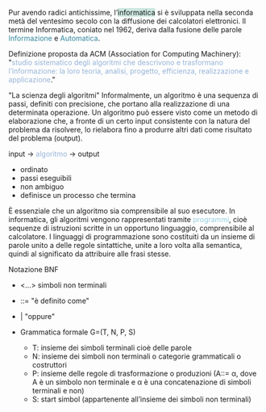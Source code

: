 Pur avendo radici antichissime, l’<span style="background:rgba(3, 135, 102, 0.2)">informatica</span> si è sviluppata nella seconda metà del ventesimo secolo con la diffusione dei calcolatori elettronici.
Il termine Informatica, coniato nel 1962, deriva dalla fusione delle parole <font color="#31859b">Informazione</font> e <font color="#31859b">Automatica</font>.

Definizione proposta da ACM (Association for Computing Machinery): 
"<font color="#95b3d7">studio sistematico degli algoritmi che descrivono e trasformano l’informazione: la loro teoria, analisi, progetto, efficienza, realizzazione e applicazione</font>."

"La scienza degli algoritmi"
Informalmente, un algoritmo è una sequenza di passi, definiti con precisione, che portano alla realizzazione di una determinata operazione.
Un algoritmo può essere visto come un metodo di elaborazione che, a fronte di un certo input consistente con la natura del problema da risolvere, lo rielabora fino a produrre altri dati come risultato del problema (output).

input -> <font color="#95b3d7">algoritmo</font> -> output

- ordinato
- passi eseguibili
- non ambiguo
- definisce un processo che termina

È essenziale che un algoritmo sia comprensibile al suo esecutore. In informatica, gli algoritmi vengono rappresentati tramite <font color="#92cddc">programmi</font>, cioè sequenze di istruzioni scritte in un opportuno linguaggio, comprensibile al calcolatore.
I linguaggi di programmazione sono costituiti  da un insieme di parole unito a delle regole sintattiche, unite a loro volta alla semantica, quindi al significato da attribuire alle frasi stesse.

Notazione BNF
- <...> simboli non terminali
- ::= "è definito come"
- | "oppure"

- Grammatica formale G=(T, N, P, S)
	- T: insieme dei simboli terminali cioè delle parole
	- N: insieme dei simboli non terminali o categorie grammaticali o costruttori
	- P: insieme delle regole di trasformazione o produzioni (A::= α, dove A è un simbolo non terminale e α è una concatenazione di simboli terminali e non)
	- S: start simbol (appartenente all’insieme dei simboli non terminali)


